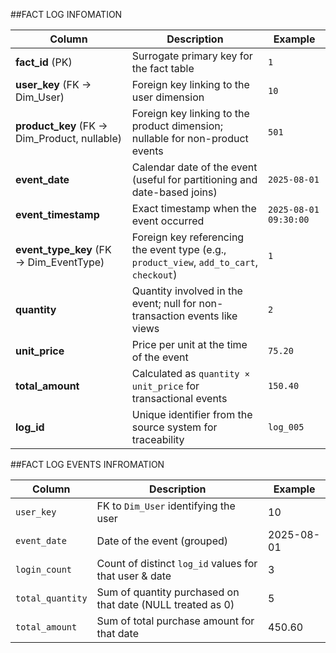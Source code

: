 ##FACT LOG INFOMATION

| Column                                         | Description                                                                              | Example               |
| ---------------------------------------------- | ---------------------------------------------------------------------------------------- | --------------------- |
| **fact\_id** (PK)                              | Surrogate primary key for the fact table                                                 | `1`                   |
| **user\_key** (FK → Dim\_User)                 | Foreign key linking to the user dimension                                                | `10`                  |
| **product\_key** (FK → Dim\_Product, nullable) | Foreign key linking to the product dimension; nullable for non-product events            | `501`                 |
| **event\_date**                                | Calendar date of the event (useful for partitioning and date-based joins)                | `2025-08-01`          |
| **event\_timestamp**                           | Exact timestamp when the event occurred                                                  | `2025-08-01 09:30:00` |
| **event\_type\_key** (FK → Dim\_EventType)     | Foreign key referencing the event type (e.g., `product_view`, `add_to_cart`, `checkout`) | `1`                   |
| **quantity**                                   | Quantity involved in the event; null for non-transaction events like views               | `2`                   |
| **unit\_price**                                | Price per unit at the time of the event                                                  | `75.20`               |
| **total\_amount**                              | Calculated as `quantity × unit_price` for transactional events                           | `150.40`              |
| **log\_id**                                    | Unique identifier from the source system for traceability                                | `log_005`             |



##FACT LOG EVENTS INFROMATION

| Column           | Description                                                | Example    |
| ---------------- | ---------------------------------------------------------- | ---------- |
| `user_key`       | FK to `Dim_User` identifying the user                      | 10         |
| `event_date`     | Date of the event (grouped)                                | 2025-08-01 |
| `login_count`    | Count of distinct `log_id` values for that user & date     | 3          |
| `total_quantity` | Sum of quantity purchased on that date (NULL treated as 0) | 5          |
| `total_amount`   | Sum of total purchase amount for that date                 | 450.60     |
